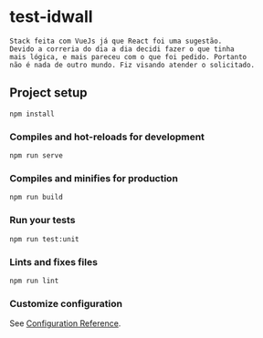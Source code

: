# test-idwall

```
Stack feita com VueJs já que React foi uma sugestão.  
Devido a correria do dia a dia decidi fazer o que tinha  
mais lógica, e mais pareceu com o que foi pedido. Portanto  
não é nada de outro mundo. Fiz visando atender o solicitado.
```

## Project setup
```
npm install
```

### Compiles and hot-reloads for development
```
npm run serve
```

### Compiles and minifies for production
```
npm run build
```

### Run your tests
```
npm run test:unit
```

### Lints and fixes files
```
npm run lint
```

### Customize configuration
See [Configuration Reference](https://cli.vuejs.org/config/).
